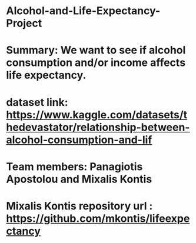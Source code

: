 # Alcohol-and-Life-Expectancy-Project
# Summary: We want to see if alcohol consumption and/or income affects life expectancy.
# dataset link: https://www.kaggle.com/datasets/thedevastator/relationship-between-alcohol-consumption-and-lif
# Team members: Panagiotis Apostolou and Mixalis Kontis
# Mixalis Kontis repository url : https://github.com/mkontis/lifeexpectancy